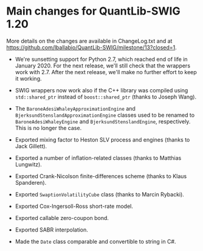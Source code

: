 
Main changes for QuantLib-SWIG 1.20
===================================

More details on the changes are available in ChangeLog.txt and at
<https://github.com/lballabio/QuantLib-SWIG/milestone/13?closed=1>.

- We're sunsetting support for Python 2.7, which reached end of life
  in January 2020.  For the next release, we'll still check that the
  wrappers work with 2.7.  After the next release, we'll make no
  further effort to keep it working.

- SWIG wrappers now work also if the C++ library was compiled using
  `std::shared_ptr` instead of `boost::shared_ptr` (thanks to Joseph
  Wang).

- The `BaroneAdesiWhaleyApproximationEngine` and
  `BjerksundStenslandApproximationEngine` classes used to be renamed
  to `BaroneAdesiWhaleyEngine` and `BjerksundStenslandEngine`,
  respectively.  This is no longer the case.

- Exported mixing factor to Heston SLV process and engines (thanks to
  Jack Gillett).

- Exported a number of inflation-related classes (thanks to Matthias
  Lungwitz).

- Exported Crank-Nicolson finite-differences scheme (thanks to Klaus
  Spanderen).

- Exported `SwaptionVolatilityCube` class (thanks to Marcin Rybacki).

- Exported Cox-Ingersoll-Ross short-rate model.

- Exported callable zero-coupon bond.

- Exported SABR interpolation.

- Made the `Date` class comparable and convertible to string in C#.

